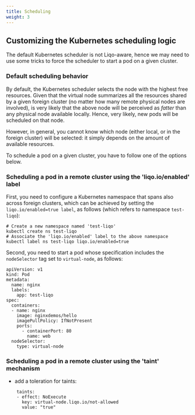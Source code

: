 ```yaml
---
title: Scheduling
weight: 3
---
```


## Customizing the Kubernetes scheduling logic

The default Kubernetes scheduler is not Liqo-aware, hence we may need to use some tricks to force the scheduler to start a pod on a given cluster.

### Default scheduling behavior
By default, the Kubernetes scheduler selects the node with the highest free resources.
Given that the virtual node summarizes all the resources shared by a given foreign cluster (no matter how many remote physical nodes are involved), is very likely that the above node will be perceived as *fatter* than any physical node available locally. Hence, very likely, new pods will be scheduled on that node.

However, in general, you cannot know which node (either local, or in the foreign cluster) will be selected: it simply depends on the amount of available resources.

To schedule a pod on a given cluster, you have to follow one of the options below.

### Scheduling a pod in a remote cluster using the 'liqo.io/enabled' label

First, you need to configure a Kubernetes namespace that spans also across foreign clusters, which can be achieved by setting the `liqo.io/enabled=true label`, as follows (which refers to namespace `test-liqo`):

```
# Create a new namespace named 'test-liqo'
kubectl create ns test-liqo
# Associate the 'liqo.io/enabled' label to the above namespace
kubectl label ns test-liqo liqo.io/enabled=true
```

Second, you need to start a pod whose specification includes the `nodeSelector` tag set to `virtual-node`, as follows:

```
apiVersion: v1
kind: Pod
metadata:
  name: nginx
  labels:
    app: test-liqo
spec:
  containers:
  - name: nginx
    image: nginxdemos/hello
    imagePullPolicy: IfNotPresent
    ports:
      - containerPort: 80
        name: web
  nodeSelector:
    type: virtual-node
```

<!-- TODO  It looks there's a limitation here. If I'm connected to *two* foreign cluster, how can I specify exactly which *one* I have to use? -->

<!-- TODO  How can I start two services that talk to each other, one in my cluster, the second in the foreign cluster? -->


### Scheduling a pod in a remote cluster using the 'taint' mechanism

<!-- TODO Sorry, please tell something more, I cannot understand this text -->

* add a toleration for taints:
```
    taints:
    - effect: NoExecute
      key: virtual-node.liqo.io/not-allowed
      value: "true"
```



